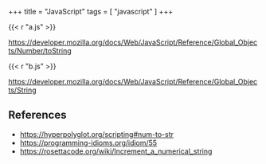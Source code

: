 +++
title = "JavaScript"
tags = [ "javascript" ]
+++

{{< r "a.js" >}}

<https://developer.mozilla.org/docs/Web/JavaScript/Reference/Global_Objects/Number/toString>

{{< r "b.js" >}}

<https://developer.mozilla.org/docs/Web/JavaScript/Reference/Global_Objects/String>

## References

- <https://hyperpolyglot.org/scripting#num-to-str>
- <https://programming-idioms.org/idiom/55>
- <https://rosettacode.org/wiki/Increment_a_numerical_string>
